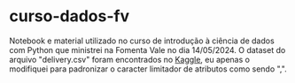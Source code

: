 # curso-dados-fv
Notebook e material utilizado no curso de introdução à ciência de dados com Python que ministrei na Fomenta Vale no dia 14/05/2024.
O dataset do arquivo "delivery.csv" foram encontrados no [Kaggle](https://www.kaggle.com/datasets/gauravmalik26/food-delivery-dataset), eu apenas o modifiquei para padronizar o caracter limitador de atributos como sendo ",". 
